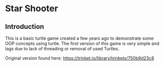 # Star Shooter
## Introduction
This is a basic turtle game created a few years ago to demonstrate some OOP concepts using turtle.
The first version of this game is very simple and lags due to lack of threading or removal of used Turtles.

Original version found here:
https://trinket.io/library/trinkets/750b9d23c8

